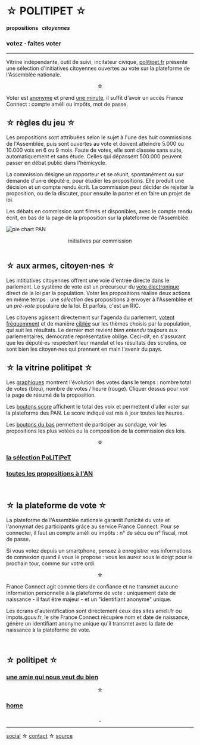 <div id="header" markdown="1" onclick="location='/'">

☆ POLITIPET ☆
=============

#### propositions &nbsp; _citoyennes_

### votez · faites voter

</div>

-----

<div class="left" markdown="1">

Vitrine indépendante, outil de suivi, incitateur civique,
[politipet.fr][politipet] présente une sélection d'initiatives citoyennes
ouvertes au vote sur la plateforme de l'Assemblée nationale.

<center>☆</center>

Voter est <u>anonyme</u> et prend <u>une minute</u>,
il suffit d'avoir un accès France Connect : compte améli
ou impôts, mot de passe.


☆ règles du jeu ☆
-----------------

Les propositions sont attribuées selon le sujet à l'une des huit
commissions de l'Assemblée, puis sont ouvertes au vote et doivent
atteindre 5.000 ou 10.000 voix en 6 ou 9 mois. Faute de votes, elle
sont classée sans suite, automatiquement et sans étude. Celles qui
dépassent 500.000 peuvent passer en débat public dans l'hémicycle.

La commission désigne un rapporteur et se réunit, spontanément ou
sur demande d'un·e député·e, pour étudier les propositions. Elle produit
une décision et un compte rendu écrit. La commission peut décider de
rejetter la proposition, ou de la discuter, pour ensuite la porter
et en faire un projet de loi.

Les débats en commission sont filmés et disponibles, avec le compte
rendu écrit, en bas de la page de la proposition sur la plateforme
de l'Assemblée.

![pie chart PAN](pie-chart-PAN.png)

<center>initiatives par commission</center>
<br>

☆ aux armes, citoyen·nes ☆
--------------------------

Les intitiatives citoyennes offrent une voie d'entrée directe
dans le parlement. Le système de vote est un précurseur du
<u>vote électronique</u> direct de la loi par la population.
Voter les propositions réalise deux actions en même temps :
une _sélection_ des propositions à envoyer à l'Assemblée et
un _pré-vote_ populaire de la loi. Et parfois, c'est un RIC.

Les citoyens agissent directement sur l'agenda du parlement,
<u>votent fréquemment</u> et de manière <u>ciblée</u>
sur les thèmes choisis par la population, qui suit les résultats.
Le dernier mot revient _bien entendu_ toujours aux parlementaires,
démocratie représentative oblige. Ceci-dit, en s'assurant que
les député·es respectent leur mandat et les résultats des scrutins,
ce sont bien les citoyen·nes qui prennent en main l'avenir du pays.


☆ la vitrine politipet ☆
------------------------

Les <u>graphiques</u> montrent l'évolution des votes dans le temps :
nombre total de votes (bleu), nombre de votes / heure (rouge).
Cliquer dessus pour voir la page de résumé de la proposition.

Les <u>boutons score</u> affichent le total des voix et permettent
d'aller voter sur la plateforme des PAN.  Le score indiqué est
mis à jour toutes les heures.

Les <u>boutons du bas</u> permettent de participer au sondage,
voir les propositions les plus votées ou la composition de la
commission des lois.

<center>☆</center>

### [la sélection PoLiTiPeT](/tdg)

### [toutes les propositions à l'AN][most recent]

<br>


☆ la plateforme de vote ☆
-------------------------

La plateforme de l'Assemblée nationale garantit l'unicité du vote
et l'anonymat des participants grâce au service France Connect.
Pour se connecter, il faut un compte améli ou impôts : n° de sécu
ou n° fiscal, mot de passe.

Si vous votez depuis un smartphone, pensez à enregistrer vos
informations de connexion quand il vous le propose : vous les
aurez sous le doigt pour le prochain tour, comme sur votre ordi.

<center>☆</center>

France Connect agit comme tiers de confiance et ne transmet aucune
information personnelle à la plateforme de vote : uniquement date de
naissance - il faut être majeur - et un "identifiant anonyme" unique.

Les écrans d'autentification sont directement ceux des sites ameli.fr
ou impots.gouv.fr, le site France Connect récupère nom et date de
naissance, génère un identifiant anonyme unique qu'il transmet avec la
date de naissance à la plateforme de vote.

<br>


☆ politipet ☆
-------------

### [une amie qui nous veut du bien][intro.seen]

<center>☆</center>

### [home](/)

<center>
<a rel="me" href="https://piaille.fr/@politipet">&nbsp;</a>
</center>

</div>

-----

[social][seenthis] ☆ [contact][email] ☆ [source][github]



[email]: mailto:politipet@laposte.net
[github]: https://github.com/politipet
[seenthis]: https://seenthis.net/people/politipet
[intro.seen]: https://seenthis.net/messages/1010675

[politipet]: https://politipet.fr
[most voted]: https://petitions.assemblee-nationale.fr/initiatives?order=most_voted
[most recent]: https://petitions.assemblee-nationale.fr/initiatives?order=recent
